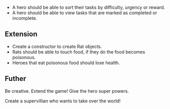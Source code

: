 <!-- # Heroes & Rats Lab

The task is to test drive the beginnings of an adventure game!

## Tasks:

A.
Create a constructor to create a Hero character

- A Hero has a name
- A Hero has health
- A Hero has a favourite food
- A Hero can talk saying their name
- A Hero has a collection of tasks to complete -->
<!--
B. Create a constructor to create Task objects

- A task should have a description
- A task has a difficulty level
- A task has an urgency level
- A task has a reward
- A task should be able to be marked as completed -->
<!--
C. Create a constructor to create Food objects.

- Food should have a name
- Food should have a replenishment value -->

<!-- D. Extend your hero.

- A hero should be able to eat food, and health should go up by the replenishment value
- If the food is their favourite food, their health should go up by 1.5 * value. -->
- A hero should be able to sort their tasks by difficulty, urgency or reward.
- A hero should be able to view tasks that are marked as completed or incomplete.

## Extension
- Create a constructor to create Rat objects.
- Rats should be able to touch food,  if they do the food becomes poisonous.
- Heroes that eat poisonous food should lose health.

## Futher

Be creative. Extend the game! Give the hero super powers.

Create a supervillian who wants to take over the world!
